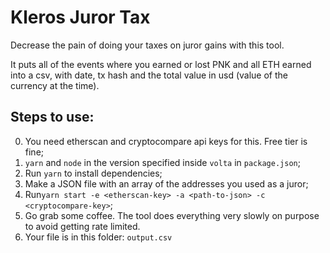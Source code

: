 # Kleros Juror Tax

Decrease the pain of doing your taxes on juror gains with this tool.

It puts all of the events where you earned or lost PNK and all ETH earned into a csv, with date, tx hash and the total value in usd (value of the currency at the time).

## Steps to use:

0. You need etherscan and cryptocompare api keys for this. Free tier is fine;
1. `yarn` and `node` in the version specified inside `volta` in `package.json`;
2. Run `yarn` to install dependencies;
3. Make a JSON file with an array of the addresses you used as a juror;
4. Run`yarn start -e <etherscan-key> -a <path-to-json> -c <cryptocompare-key>`;
5. Go grab some coffee. The tool does everything very slowly on purpose to avoid getting rate limited.
6. Your file is in this folder: `output.csv`